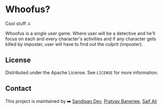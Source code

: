 # Whoofus?
Cool stuff ⚔️

Whoofus is a single user game. Where user will be a detective and he'll focus on each and every character's activities and if any character gets killed by imposter, user will have to find out the culprit (imposter).



<!-- LICENSE -->
## License

Distributed under the Apache License. See `LICENSE` for more information.



<!-- CONTACT -->
## Contact

This project is maintained by ➡️ [Sandipan Dey](https://github.com/sandipndev), [Pratyay Banerjee](https://github.com/Neilblaze), [Saif Ali](https://github.com/fias786)
